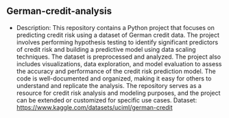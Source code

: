 ## German-credit-analysis
* Description: This repository contains a Python project that focuses on predicting credit risk using a dataset of German credit data. The project involves performing hypothesis testing to identify significant predictors of credit risk and building a predictive model using data scaling techniques. The dataset is preprocessed and analyzed. The project also includes visualizations, data exploration, and model evaluation to assess the accuracy and performance of the credit risk prediction model. The code is well-documented and organized, making it easy for others to understand and replicate the analysis. The repository serves as a resource for credit risk analysis and modeling purposes, and the project can be extended or customized for specific use cases. 
Dataset: https://www.kaggle.com/datasets/uciml/german-credit
